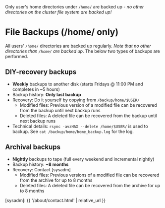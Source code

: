 <div class="alert alert-warning" role="alert">
Only user's home directories under <code>/home/</code> are backed up - <em>no other directories on the cluster file system are backed up!</em>
</div>

# File Backups (/home/ only)

All users' `/home/` directories are backed up regularly.  _Note that no other directories than `/home/` are backed up_.  The below two types of backups are performed.

## DIY-recovery backups
* **Weekly** backups to another disk (starts Fridays @ 11:00 PM and completes in ~5 hours)
* Backup history: **Only last backup**
* Recovery: Do it yourself by copying from `/backup/home/$USER/`
  - Modified files: Previous version of a modified file can be recovered from the backup until next backup runs
  - Deleted files: A deleted file can be recovered from the backup until next backup runs
* Technical details: `rsync -avzHAX --delete /home/$USER/` is used to backup. See `cat /backup/home/home_backup.log` for the log.

## Archival backups
* **Nightly** backups to tape (full every weekend and incremental nightly)
* Backup history: **~8 months**
* Recovery: Contact [sysadm]
  - Modified files: Previous versions of a modified file can be recovered from the archive for up to 8 months
  - Deleted files: A deleted file can be recovered from the archive for up to 8 months

[sysadm]: {{ '/about/contact.html' | relative_url }}
